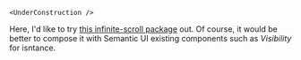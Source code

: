 ```react
<UnderConstruction />
```

Here, I'd like to try [this infinite-scroll package](https://www.npmjs.com/package/react-infinite-scroll-component) out.  Of course, it would be better to compose it with Semantic UI existing components such as _Visibility_ for isntance.